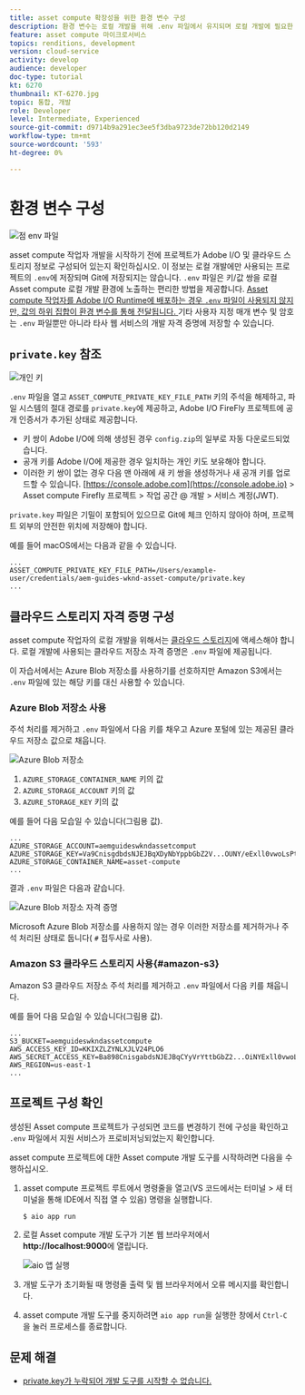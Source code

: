 ```yaml
---
title: asset compute 확장성을 위한 환경 변수 구성
description: 환경 변수는 로컬 개발을 위해 .env 파일에서 유지되며 로컬 개발에 필요한 Adobe I/O 자격 증명과 클라우드 스토리지 자격 증명을 제공하는 데 사용됩니다.
feature: asset compute 마이크로서비스
topics: renditions, development
version: cloud-service
activity: develop
audience: developer
doc-type: tutorial
kt: 6270
thumbnail: KT-6270.jpg
topic: 통합, 개발
role: Developer
level: Intermediate, Experienced
source-git-commit: d9714b9a291ec3ee5f3dba9723de72bb120d2149
workflow-type: tm+mt
source-wordcount: '593'
ht-degree: 0%

---
```



# 환경 변수 구성

![점 env 파일](assets/environment-variables/dot-env-file.png)

asset compute 작업자 개발을 시작하기 전에 프로젝트가 Adobe I/O 및 클라우드 스토리지 정보로 구성되어 있는지 확인하십시오. 이 정보는 로컬 개발에만 사용되는 프로젝트의 `.env`에 저장되며 Git에 저장되지는 않습니다. `.env` 파일은 키/값 쌍을 로컬 Asset compute 로컬 개발 환경에 노출하는 편리한 방법을 제공합니다. [Asset compute 작업자를 Adobe I/O Runtime에 배포하는 경우 `.env` 파일이 사용되지 않지만, 값의 하위 집합이 환경 변수를 통해 전달됩니다. ](../deploy/runtime.md) 기타 사용자 지정 매개 변수 및 암호는 `.env` 파일뿐만 아니라 타사 웹 서비스의 개발 자격 증명에 저장할 수 있습니다.

## `private.key` 참조

![개인 키](assets/environment-variables/private-key.png)

`.env` 파일을 열고 `ASSET_COMPUTE_PRIVATE_KEY_FILE_PATH` 키의 주석을 해제하고, 파일 시스템의 절대 경로를 `private.key`에 제공하고, Adobe I/O FireFly 프로젝트에 공개 인증서가 추가된 상태로 제공합니다.

+ 키 쌍이 Adobe I/O에 의해 생성된 경우 `config.zip`의 일부로 자동 다운로드되었습니다.
+ 공개 키를 Adobe I/O에 제공한 경우 일치하는 개인 키도 보유해야 합니다.
+ 이러한 키 쌍이 없는 경우 다음 맨 아래에 새 키 쌍을 생성하거나 새 공개 키를 업로드할 수 있습니다.
   [https://console.adobe.com](https://console.adobe.io)  > Asset compute Firefly 프로젝트 > 작업 공간 @ 개발 > 서비스 계정(JWT).

`private.key` 파일은 기밀이 포함되어 있으므로 Git에 체크 인하지 않아야 하며, 프로젝트 외부의 안전한 위치에 저장해야 합니다.

예를 들어 macOS에서는 다음과 같을 수 있습니다.

```
...
ASSET_COMPUTE_PRIVATE_KEY_FILE_PATH=/Users/example-user/credentials/aem-guides-wknd-asset-compute/private.key
...
```

## 클라우드 스토리지 자격 증명 구성

asset compute 작업자의 로컬 개발을 위해서는 [클라우드 스토리지](../set-up/accounts-and-services.md#cloud-storage)에 액세스해야 합니다. 로컬 개발에 사용되는 클라우드 저장소 자격 증명은 `.env` 파일에 제공됩니다.

이 자습서에서는 Azure Blob 저장소를 사용하기를 선호하지만 Amazon S3에서는 `.env` 파일에 있는 해당 키를 대신 사용할 수 있습니다.

### Azure Blob 저장소 사용

주석 처리를 제거하고 `.env` 파일에서 다음 키를 채우고 Azure 포털에 있는 제공된 클라우드 저장소 값으로 채웁니다.

![Azure Blob 저장소](./assets/environment-variables/azure-portal-credentials.png)

1. `AZURE_STORAGE_CONTAINER_NAME` 키의 값
1. `AZURE_STORAGE_ACCOUNT` 키의 값
1. `AZURE_STORAGE_KEY` 키의 값

예를 들어 다음 모습일 수 있습니다(그림용 값).

```
...
AZURE_STORAGE_ACCOUNT=aemguideswkndassetcomput
AZURE_STORAGE_KEY=Va9CnisgdbdsNJEJBqXDyNbYppbGbZ2V...OUNY/eExll0vwoLsPt/OvbM+B7pkUdpEe7zJhg==
AZURE_STORAGE_CONTAINER_NAME=asset-compute
...
```

결과 `.env` 파일은 다음과 같습니다.

![Azure Blob 저장소 자격 증명](assets/environment-variables/cloud-storage-credentials.png)

Microsoft Azure Blob 저장소를 사용하지 않는 경우 이러한 저장소를 제거하거나 주석 처리된 상태로 둡니다( `#` 접두사로 사용).

### Amazon S3 클라우드 스토리지 사용{#amazon-s3}

Amazon S3 클라우드 저장소 주석 처리를 제거하고 `.env` 파일에서 다음 키를 채웁니다.

예를 들어 다음 모습일 수 있습니다(그림용 값).

```
...
S3_BUCKET=aemguideswkndassetcompute
AWS_ACCESS_KEY_ID=KKIXZLZYNLXJLV24PLO6
AWS_SECRET_ACCESS_KEY=Ba898CnisgabdsNJEJBqCYyVrYttbGbZ2...OiNYExll0vwoLsPtOv
AWS_REGION=us-east-1
...
```

## 프로젝트 구성 확인

생성된 Asset compute 프로젝트가 구성되면 코드를 변경하기 전에 구성을 확인하고 `.env` 파일에서 지원 서비스가 프로비저닝되었는지 확인합니다.

asset compute 프로젝트에 대한 Asset compute 개발 도구를 시작하려면 다음을 수행하십시오.

1. asset compute 프로젝트 루트에서 명령줄을 열고(VS 코드에서는 터미널 > 새 터미널을 통해 IDE에서 직접 열 수 있음) 명령을 실행합니다.

   ```
   $ aio app run
   ```

1. 로컬 Asset compute 개발 도구가 기본 웹 브라우저에서 __http://localhost:9000__&#x200B;에 열립니다.

   ![aio 앱 실행](assets/environment-variables/aio-app-run.png)

1. 개발 도구가 초기화될 때 명령줄 출력 및 웹 브라우저에서 오류 메시지를 확인합니다.
1. asset compute 개발 도구를 중지하려면 `aio app run`을 실행한 창에서 `Ctrl-C` 을 눌러 프로세스를 종료합니다.

## 문제 해결

+ [private.key가 누락되어 개발 도구를 시작할 수 없습니다.](../troubleshooting.md#missing-private-key)
